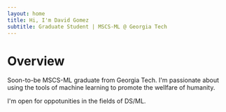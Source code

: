```yaml
---
layout: home
title: Hi, I'm David Gomez
subtitle: Graduate Student | MSCS-ML @ Georgia Tech
---
```


# Overview

Soon-to-be MSCS-ML graduate from Georgia Tech. I'm passionate about using the tools of machine learning to promote the wellfare of humanity. 

I'm open for oppotunities in the fields of DS/ML.

